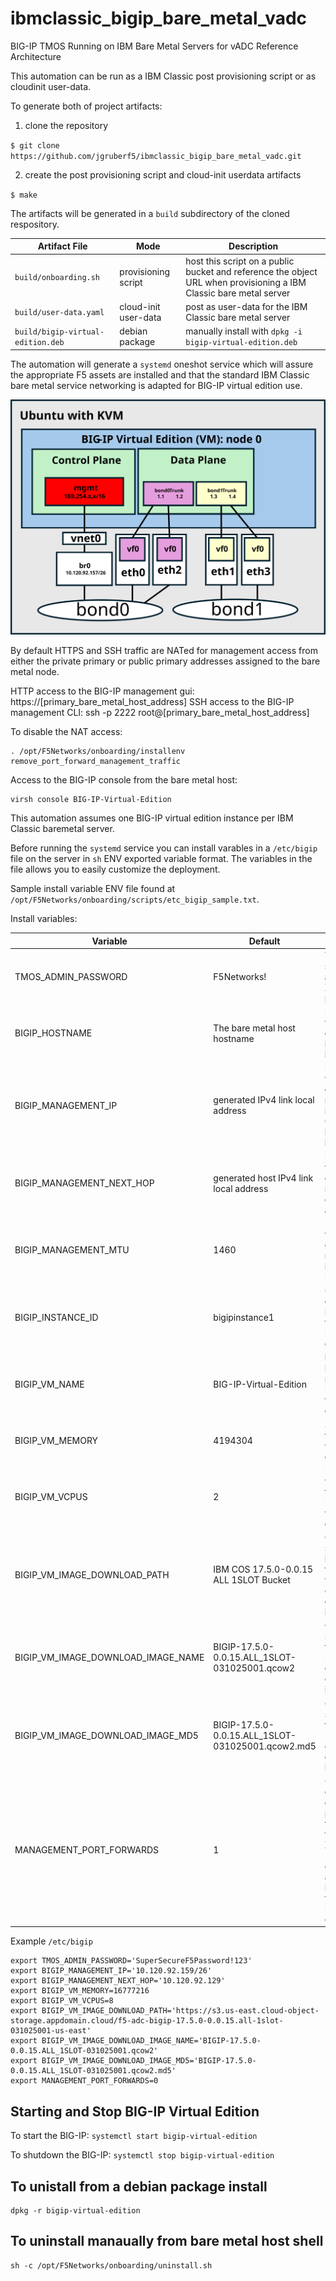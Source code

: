 # ibmclassic_bigip_bare_metal_vadc
BIG-IP TMOS Running on IBM Bare Metal Servers for vADC Reference Architecture

This automation can be run as a IBM Classic post provisioning script or as cloudinit user-data.

To generate both of project artifacts:

1) clone the repository

`$ git clone https://github.com/jgruberf5/ibmclassic_bigip_bare_metal_vadc.git`

2) create the post provisioning script and cloud-init userdata artifacts

`$ make`

The artifacts will be generated in a `build` subdirectory of the cloned respository.

| Artifact File  | Mode | Description |
| ------------- | ------------- | ------------- |
| `build/onboarding.sh` | provisioning script | host this script on a public bucket and reference the object URL when provisioning a IBM Classic bare metal server |
| `build/user-data.yaml` | cloud-init user-data | post as user-data for the IBM Classic bare metal server |
| `build/bigip-virtual-edition.deb` | debian package | manually install with `dpkg -i bigip-virtual-edition.deb` |

The automation will generate a `systemd` oneshot service which will assure the appropriate F5 assets are installed and that the standard IBM Classic bare metal service networking is adapted for BIG-IP virtual edition use.

![image](./assets/ibm_baremetal_bigip_virtual_edition_networking_diagram.svg)

By default HTTPS and SSH traffic are NATed for management access from either the private primary or public primary addresses assigned to the bare metal node. 

HTTP access to the BIG-IP management gui: https://[primary_bare_metal_host_address]
SSH access to the BIG-IP management CLI: ssh -p 2222 root@[primary_bare_metal_host_address]

To disable the NAT access:

```
. /opt/F5Networks/onboarding/installenv
remove_port_forward_management_traffic
```

Access to the BIG-IP console from the bare metal host:

```
virsh console BIG-IP-Virtual-Edition
```

This automation assumes one BIG-IP virtual edition instance per IBM Classic baremetal server.

Before running the `systemd` service you can install varables in a `/etc/bigip` file on the server in `sh` ENV exported variable format. The variables in the file allows you to easily customize the deployment.

Sample install variable ENV file found at `/opt/F5Networks/onboarding/scripts/etc_bigip_sample.txt`.

Install variables:

| Variable  | Default | Description |
| ------------- | ------------- | ------------- |
| TMOS_ADMIN_PASSWORD  | F5Networks! | The initial ssh root account and XUI admin password |
| BIGIP_HOSTNAME | The bare metal host hostname | BIG-IP virtual edition instance hostname |
| BIGIP_MANAGEMENT_IP | generated IPv4 link local address | BIG-IP virtual edition management inteface IP CIDR on the bond0 bridge |
| BIGIP_MANAGEMENT_NEXT_HOP | generated host IPv4 link local address | BIG-IP virtual edition management gateway address |
| BIGIP_MANAGEMENT_MTU | 1460 | BIG-IP virtual edition management interface MTU |
| BIGIP_INSTANCE_ID | bigipinstance1 | user-data CI data instance ID for the BIG-IP virtual edition |
| BIGIP_VM_NAME | BIG-IP-Virtual-Edition | libvirt instance name for the BIG-IP virtual edition |
| BIGIP_VM_MEMORY | 4194304 | Size in KB of the BIG-IP virtual edition RAM |
| BIGIP_VM_VCPUS | 2 | Number of virtual CPUs to allocate to BIG-IP virtual edition |
| BIGIP_VM_IMAGE_DOWNLOAD_PATH | IBM COS 17.5.0-0.0.15 ALL 1SLOT Bucket | Object storage bucket for the BIG-IP virtual edition qcow2 disk image |
| BIGIP_VM_IMAGE_DOWNLOAD_IMAGE_NAME | BIGIP-17.5.0-0.0.15.ALL_1SLOT-031025001.qcow2 | Object storage file for the BIG-IP virtual edition qcow2 disk image |
| BIGIP_VM_IMAGE_DOWNLOAD_IMAGE_MD5 | BIGIP-17.5.0-0.0.15.ALL_1SLOT-031025001.qcow2.md5 | Object storage file for the BIG-IP virtual edition qcow2 md5 hash |
| MANAGEMENT_PORT_FORWARDS | 1 | 0 or 1 to enable or disable TCP port forwarding for 443 to XUI and 2222 to SSH on host br0 and bond1 interfaces for the BIG-IP virtual edition |

Example `/etc/bigip`

```
export TMOS_ADMIN_PASSWORD='SuperSecureF5Password!123'
export BIGIP_MANAGEMENT_IP='10.120.92.159/26'
export BIGIP_MANAGEMENT_NEXT_HOP='10.120.92.129'
export BIGIP_VM_MEMORY=16777216
export BIGIP_VM_VCPUS=8
export BIGIP_VM_IMAGE_DOWNLOAD_PATH='https://s3.us-east.cloud-object-storage.appdomain.cloud/f5-adc-bigip-17.5.0-0.0.15.all-1slot-031025001-us-east'
export BIGIP_VM_IMAGE_DOWNLOAD_IMAGE_NAME='BIGIP-17.5.0-0.0.15.ALL_1SLOT-031025001.qcow2'
export BIGIP_VM_IMAGE_DOWNLOAD_IMAGE_MD5='BIGIP-17.5.0-0.0.15.ALL_1SLOT-031025001.qcow2.md5'
export MANAGEMENT_PORT_FORWARDS=0
```

## Starting and Stop BIG-IP Virtual Edition

To start the BIG-IP: `systemctl start bigip-virtual-edition`

To shutdown the BIG-IP: `systemctl stop bigip-virtual-edition`


## To unistall from a debian package install

```
dpkg -r bigip-virtual-edition
```

## To uninstall manaually from bare metal host shell

```
sh -c /opt/F5Networks/onboarding/uninstall.sh
```